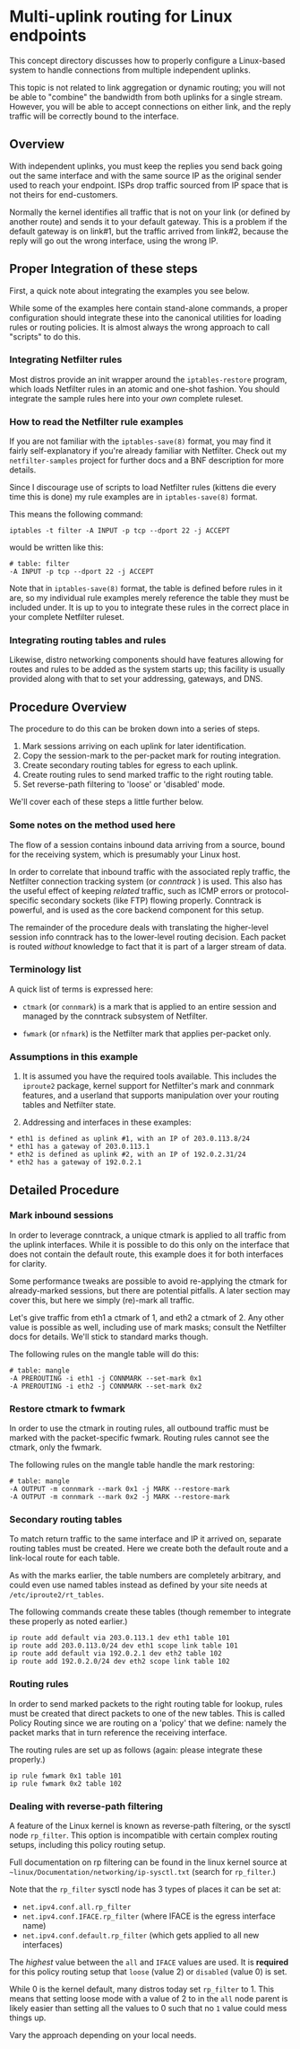 ﻿Multi-uplink routing for Linux endpoints
========================================

This concept directory discusses how to properly configure a Linux-based system
to handle connections from multiple independent uplinks.

This topic is not related to link aggregation or dynamic routing; you will not
be able to "combine" the bandwidth from both uplinks for a single stream.
However, you will be able to accept connections on either link, and the reply
traffic will be correctly bound to the interface.

Overview
--------

With independent uplinks, you must keep the replies you send back going out the
same interface and with the same source IP as the original sender used to reach
your endpoint. ISPs drop traffic sourced from IP space that is not theirs for
end-customers.

Normally the kernel identifies all traffic that is not on your link (or defined
by another route) and sends it to your default gateway. This is a problem if the
default gateway is on link#1, but the traffic arrived from link#2, because the
reply will go out the wrong interface, using the wrong IP.

Proper Integration of these steps
------------------

First, a quick note about integrating the examples you see below.

While some of the examples here contain stand-alone commands, a proper
configuration should integrate these into the canonical utilities for loading
rules or routing policies. It is almost always the wrong approach to call
"scripts" to do this.

### Integrating Netfilter rules
  Most distros provide an init wrapper around the `iptables-restore` program,
  which loads Netfilter rules in an atomic and one-shot fashion. You should
  integrate the sample rules here into your *own* complete ruleset.

### How to read the Netfilter rule examples
  If you are not familiar with the `iptables-save(8)` format, you may find it
  fairly self-explanatory if you're already familiar with Netfilter. Check out
  my `netfilter-samples` project for further docs and a BNF description for more
  details.

  Since I discourage use of scripts to load Netfilter rules (kittens die every
  time this is done) my rule examples are in `iptables-save(8)` format.

  This means the following command:

    iptables -t filter -A INPUT -p tcp --dport 22 -j ACCEPT

  would be written like this:
  
    # table: filter
    -A INPUT -p tcp --dport 22 -j ACCEPT

  Note that in `iptables-save(8)` format, the table is defined before rules in
  it are, so my individual rule examples merely reference the table they must be
  included under. It is up to you to integrate these rules in the correct place
  in your complete Netfilter ruleset.

### Integrating routing tables and rules
  Likewise, distro networking components should have features allowing for
  routes and rules to be added as the system starts up; this facility is usually
  provided along with that to set your addressing, gateways, and DNS.

Procedure Overview
------------------

The procedure to do this can be broken down into a series of steps.

1. Mark sessions arriving on each uplink for later identification.
2. Copy the session-mark to the per-packet mark for routing integration.
3. Create secondary routing tables for egress to each uplink.
4. Create routing rules to send marked traffic to the right routing table.
5. Set reverse-path filtering to 'loose' or 'disabled' mode.

We'll cover each of these steps a little further below.

### Some notes on the method used here
  The flow of a session contains inbound data arriving from a source, bound for
  the receiving system, which is presumably your Linux host.

  In order to correlate that inbound traffic with the associated reply traffic,
  the Netfilter connection tracking system (or *conntrack* ) is used. This also
  has the useful effect of keeping *related* traffic, such as ICMP errors or
  protocol-specific secondary sockets (like FTP) flowing properly. Conntrack is
  powerful, and is used as the core backend component for this setup.

  The remainder of the procedure deals with translating the higher-level session
  info conntrack has to the lower-level routing decision. Each packet is routed
  *without* knowledge to fact that it is part of a larger stream of data.

### Terminology list
  A quick list of terms is expressed here:

  * `ctmark` (or `connmark`) is a mark that is applied to an entire session and
    managed by the conntrack subsystem of Netfilter.

  * `fwmark` (or `nfmark`) is the Netfilter mark that applies per-packet only.

### Assumptions in this example
  1. It is assumed you have the required tools available. This includes the
     `iproute2` package, kernel support for Netfilter's mark and connmark
     features, and a userland that supports manipulation over your routing
     tables and Netfilter state.
  
  2. Addressing and interfaces in these examples:
    
    * eth1 is defined as uplink #1, with an IP of 203.0.113.8/24
    * eth1 has a gateway of 203.0.113.1
    * eth2 is defined as uplink #2, with an IP of 192.0.2.31/24
    * eth2 has a gateway of 192.0.2.1

Detailed Procedure
------------------

### Mark inbound sessions
  In order to leverage conntrack, a unique ctmark is applied to all traffic from
  the uplink interfaces. While it is possible to do this only on the interface
  that does not contain the default route, this example does it for both
  interfaces for clarity.

  Some performance tweaks are possible to avoid re-applying the ctmark for
  already-marked sessions, but there are potential pitfalls. A later section may
  cover this, but here we simply (re)-mark all traffic.

  Let's give traffic from eth1 a ctmark of 1, and eth2 a ctmark of 2. Any other
  value is possible as well, including use of mark masks; consult the Netfilter
  docs for details. We'll stick to standard marks though.

  The following rules on the mangle table will do this:

    # table: mangle
    -A PREROUTING -i eth1 -j CONNMARK --set-mark 0x1
    -A PREROUTING -i eth2 -j CONNMARK --set-mark 0x2

### Restore ctmark to fwmark
  In order to use the ctmark in routing rules, all outbound traffic must be
  marked with the packet-specific fwmark. Routing rules cannot see the ctmark,
  only the fwmark.

  The following rules on the mangle table handle the mark restoring:

    # table: mangle
    -A OUTPUT -m connmark --mark 0x1 -j MARK --restore-mark
    -A OUTPUT -m connmark --mark 0x2 -j MARK --restore-mark

### Secondary routing tables
  To match return traffic to the same interface and IP it arrived on, separate
  routing tables must be created. Here we create both the default route and a
  link-local route for each table.

  As with the marks earlier, the table numbers are completely arbitrary, and
  could even use named tables instead as defined by your site needs at
  `/etc/iproute2/rt_tables`.

  The following commands create these tables (though remember to integrate these
  properly as noted earlier.)

    ip route add default via 203.0.113.1 dev eth1 table 101
    ip route add 203.0.113.0/24 dev eth1 scope link table 101
    ip route add default via 192.0.2.1 dev eth2 table 102
    ip route add 192.0.2.0/24 dev eth2 scope link table 102

### Routing rules
  In order to send marked packets to the right routing table for lookup, rules
  must be created that direct packets to one of the new tables. This is called
  Policy Routing since we are routing on a 'policy' that we define: namely the
  packet marks that in turn reference the receiving interface.

  The routing rules are set up as follows (again: please integrate these
  properly.)

    ip rule fwmark 0x1 table 101
    ip rule fwmark 0x2 table 102

### Dealing with reverse-path filtering
  A feature of the Linux kernel is known as reverse-path filtering, or the
  sysctl node `rp_filter`. This option is incompatible with certain complex
  routing setups, including this policy routing setup.

  Full documentation on rp filtering can be found in the linux kernel source at
  `~linux/Documentation/networking/ip-sysctl.txt` (search for `rp_filter`.)

  Note that the `rp_filter` sysctl node has 3 types of places it can be set at:

  * `net.ipv4.conf.all.rp_filter`
  * `net.ipv4.conf.IFACE.rp_filter` (where IFACE is the egress interface name)
  * `net.ipv4.conf.default.rp_filter` (which gets applied to all new interfaces)

  The *highest* value between the `all` and `IFACE` values are used. It is
  **required** for this policy routing setup that `loose` (value 2) or
  `disabled` (value 0) is set.

  While 0 is the kernel default, many distros today set `rp_filter` to 1. This
  means that setting loose mode with a value of 2 to in the `all` node parent is
  likely easier than setting all the values to 0 such that no `1` value could
  mess things up.

  Vary the approach depending on your local needs.
